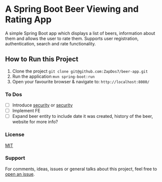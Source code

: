 # A Spring Boot Beer Viewing and Rating App

A simple Spring Boot app which displays a list of beers, information about them and allows the user to rate them. Supports user registration, authentication, search and rate functionality.

## How to Run this Project
1. Clone the project `git clone git@github.com:ZapDos7/beer-app.git`
2. Run the application `mvn spring-boot:run` 
3. Open your favourite browser & navigate to: `http://localhost:8080/`

### To Dos
 - [ ] Introduce [security](https://www.baeldung.com/registration-with-spring-mvc-and-spring-security) or [security](https://www.toptal.com/java/rest-security-with-jwt-spring-security-and-java)
 - [ ] Implement FE
 - [ ] Expand beer entity to include date it was created, history of the beer, website for more info?

### License
[MIT](https://opensource.org/licenses/MIT)

### Support
For comments, ideas, issues or general talks about this project, feel free to [open an issue](https://github.com/ZapDos7/beer-app/issues/new/choose). 
